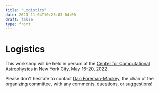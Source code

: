 ```yaml
---
title: "Logistics"
date: 2021-11-04T10:25:03-04:00
draft: false
type: front
---
```


# Logistics

This workshop will be held in person at the [Center for Computational Astrophysics](https://www.simonsfoundation.org/flatiron/center-for-computational-astrophysics) in New York City, May 16–20, 2022.

Please don't hesitate to contact [Dan Foreman-Mackey](mailto:dforeman-mackey@flatironinstitute.org), the chair of the organizing committee, with any comments, questions, or suggestions!
